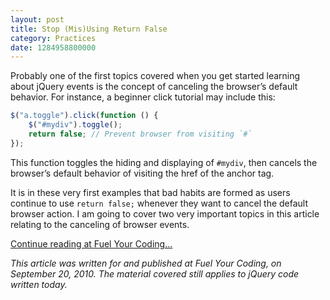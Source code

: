 ```yaml
---
layout: post
title: Stop (Mis)Using Return False
category: Practices
date: 1284958800000
---
```

Probably one of the first topics covered when you get started learning about jQuery events is the concept of canceling the browser’s default behavior. For instance, a beginner click tutorial may include this:

```javascript
$("a.toggle").click(function () {
	$("#mydiv").toggle();
	return false; // Prevent browser from visiting `#`
});
```

This function toggles the hiding and displaying of `#mydiv`, then cancels the browser’s default behavior of visiting the href of the anchor tag.

It is in these very first examples that bad habits are formed as users continue to use `return false;` whenever they want to cancel the default browser action. I am going to cover two very important topics in this article relating to the canceling of browser events.

[Continue reading at Fuel Your Coding…](http://fuelyourcoding.com/jquery-events-stop-misusing-return-false/)

*This article was written for and published at Fuel Your Coding, on September 20, 2010. The material covered still applies to jQuery code written today.*
